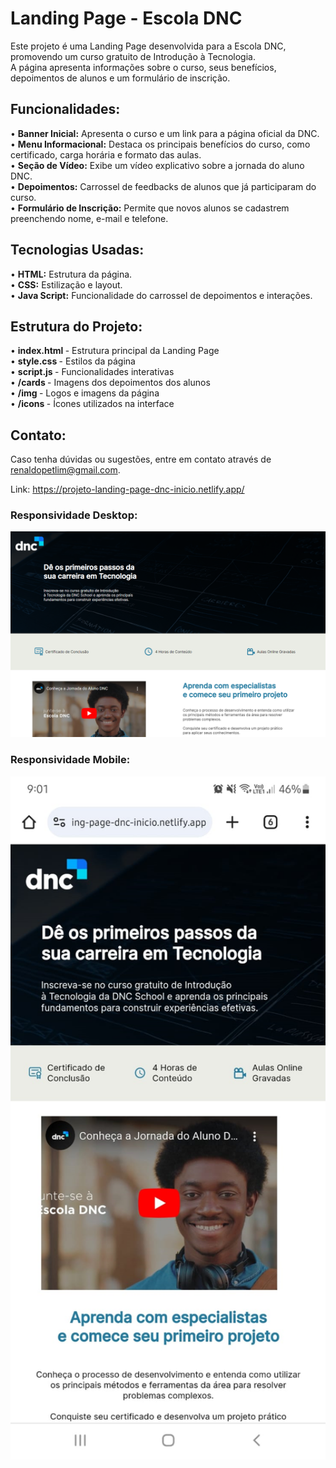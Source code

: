 # Landing Page - Escola DNC
Este projeto é uma Landing Page desenvolvida para a Escola DNC, promovendo um curso gratuito de Introdução à Tecnologia.<br> 
A página apresenta informações sobre o curso, seus benefícios, depoimentos de alunos e um formulário de inscrição.

## Funcionalidades:
• <b>Banner Inicial:</b> Apresenta o curso e um link para a página oficial da DNC.<br>
• <b>Menu Informacional:</b> Destaca os principais benefícios do curso, como certificado, carga horária e formato das aulas.<br>
• <b>Seção de Vídeo:</b> Exibe um vídeo explicativo sobre a jornada do aluno DNC.<br>
• <b>Depoimentos:</b> Carrossel de feedbacks de alunos que já participaram do curso.<br>
• <b>Formulário de Inscrição:</b> Permite que novos alunos se cadastrem preenchendo nome, e-mail e telefone.

## Tecnologias Usadas:
• <b>HTML:</b> Estrutura da página.<br>
• <b>CSS:</b> Estilização e layout.<br>
• <b>Java Script:</b> Funcionalidade do carrossel de depoimentos e interações.

## Estrutura do Projeto:
• <b>index.html </b>- Estrutura principal da Landing Page<br> 
• <b>style.css </b>- Estilos da página<br> 
• <b>script.js </b>- Funcionalidades interativas<br>
• <b>/cards </b>- Imagens dos depoimentos dos alunos<br>
• <b>/img </b>- Logos e imagens da página<br>
• <b>/icons </b>- Ícones utilizados na interface

## Contato:
Caso tenha dúvidas ou sugestões, entre em contato através de renaldopetlim@gmail.com.

Link: https://projeto-landing-page-dnc-inicio.netlify.app/

### Responsividade Desktop:
<img src="/readme/responsividade-desktop.png" width="720px">

### Responsividade Mobile:
<img src="/readme/responsividade-mobile.png" width="720px">
